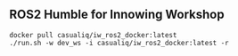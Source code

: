 ## ROS2 Humble for Innowing Workshop

```shell
docker pull casualiq/iw_ros2_docker:latest
./run.sh -w dev_ws -i casualiq/iw_ros2_docker:latest -r
```